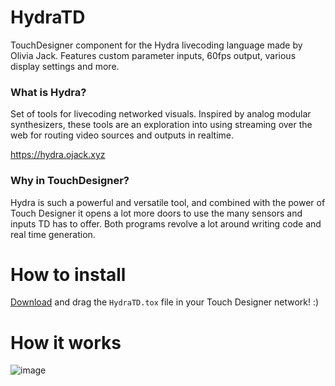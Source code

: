 # HydraTD
TouchDesigner component for the Hydra livecoding language made by Olivia Jack. Features custom parameter inputs, 60fps output, various display settings and more.

### What is Hydra?
Set of tools for livecoding networked visuals. Inspired by analog modular synthesizers, these tools are an exploration into using streaming over the web for routing video sources and outputs in realtime.

https://hydra.ojack.xyz

### Why in TouchDesigner?
Hydra is such a powerful and versatile tool, and combined with the power of Touch Designer it opens a lot more doors to use the many sensors and inputs TD has to offer. Both programs revolve a lot around writing code and real time generation.

# How to install
[Download](https://github.com/basekkelenkamp/HydraTD/releases/tag/v1.00) and drag the `HydraTD.tox` file in your Touch Designer network! :)

# How it works
![image](https://github.com/basekkelenkamp/HydraTD/assets/57452503/aa5a4809-b5af-4960-b28b-dcc09bae7f68)
